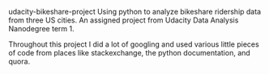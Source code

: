 udacity-bikeshare-project
Using python to analyze bikeshare ridership data from three US cities. An assigned project from Udacity Data Analysis Nanodegree term 1.

Throughout this project I did a lot of googling and used various little pieces of code from places like stackexchange, the python documentation, and quora.
